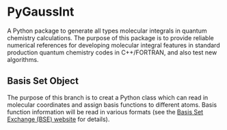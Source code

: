 # PyGaussInt
A Python package to generate all types molecular integrals in quantum chemistry calculations. The purpose of this package is to provide reliable numerical references for developing molecular integral features in standard production quantum chemistry codes in C++/FORTRAN, and also test new algorithms.

## Basis Set Object
The purpose of this branch is to creat a Python class which can read in molecular coordinates and assign basis functions to different atoms. Basis function information will be read in various formats (see the [Basis Set Exchange (BSE) website](www.basissetexchange.org) for details).

